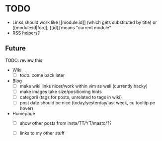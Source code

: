 # TODO

- Links should work like [[module:id]] (which gets substituted by title) or [[module:id|foo]]; [[id]] means "current module"
- RSS helpers?

## Future
TODO: review this

- Wiki
  - [ ] todo: come back later

- Blog
  - [ ] make wiki links nicer/work within vim as well (currently hacky)
  - [ ] make images take size/positioning hints
  - [ ] categorii (tags for posts, unrelated to tags in wiki)
  - [ ] post date should be nice (today/yesterday/last week, cu tooltip pe hover)

- Homepage
  - [ ] show other posts from insta/TT/YT/masto/??
  - [ ] links to my other stuff


